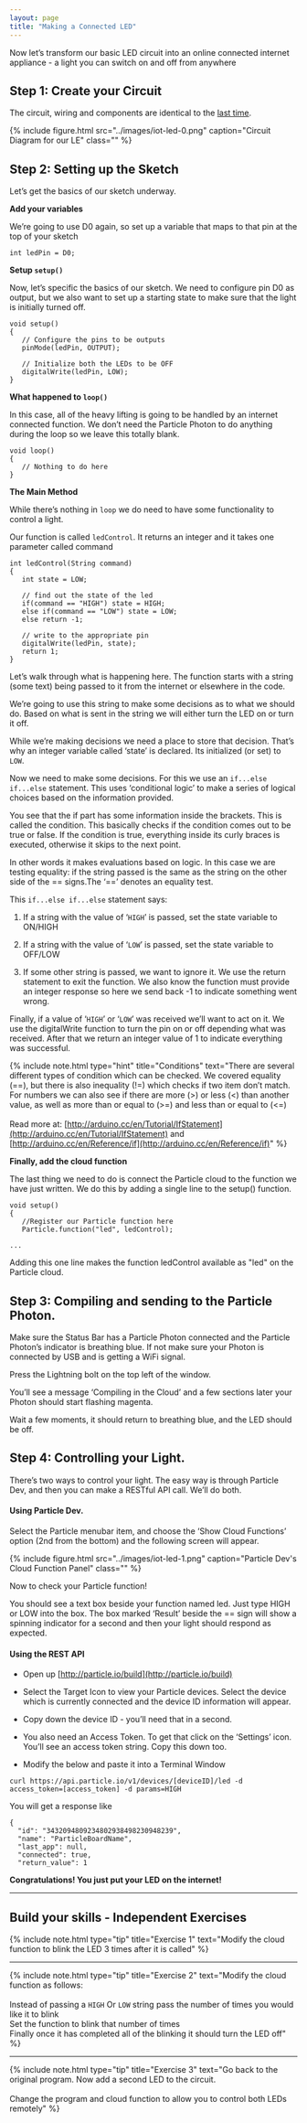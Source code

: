 ```yaml
---
layout: page
title: "Making a Connected LED"
---
```


Now let’s transform our basic LED circuit into an online connected internet appliance - a light you can switch on and off from anywhere

## Step 1: Create your Circuit

The circuit, wiring and components are identical to the [last time](../first-sketch). 

{% include figure.html src="../images/iot-led-0.png" caption="Circuit Diagram for our LE" class="" %}

## Step 2: Setting up the Sketch 

Let’s get the basics of our sketch underway.

**Add your variables**

We’re going to use D0 again, so set up a variable that maps to that pin at the top of your sketch


````// name the pins
int ledPin = D0;
````

**Setup <code>setup()</code>**

Now, let’s specific the basics of our sketch. We need to configure pin D0 as output, but we also want to set up a starting state to make sure that the light is initially turned off.

````
void setup()
{
   // Configure the pins to be outputs
   pinMode(ledPin, OUTPUT);

   // Initialize both the LEDs to be OFF
   digitalWrite(ledPin, LOW);
}
````

**What happened to <code>loop()</code>**

In this case, all of the heavy lifting is going to be handled by an internet connected function. We don’t need the Particle Photon to do anything during the loop so we leave this totally blank.

````
void loop()
{
   // Nothing to do here
}
````

**The Main Method**

While there’s nothing in <code>loop</code> we do need to have some functionality to control a light. 

Our function is called <code>ledControl</code>. It returns an integer and it takes one parameter called command

````
int ledControl(String command)
{
   int state = LOW;

   // find out the state of the led
   if(command == "HIGH") state = HIGH;
   else if(command == "LOW") state = LOW;
   else return -1;

   // write to the appropriate pin
   digitalWrite(ledPin, state);
   return 1;
}
````

Let’s walk through what is happening here.  The function starts with a string (some text) being passed to it from the internet or elsewhere in the code. 

We’re going to use this string to make some decisions as to what we should do. Based on what is sent in the string we will either turn the LED on or turn it off.

While we’re making decisions we need a place to store that decision. That’s why an integer variable called ‘state’ is declared. Its initialized (or set) to <code>LOW</code>.

Now we need to make some decisions. For this we use an <code>if...else if...else</code> statement. This uses ‘conditional logic’ to make a series of logical choices based on the information provided. 

You see that the if part has some information inside the brackets. This is called the condition. This basically checks if the condition comes out to be true or false. If the condition is true, everything inside its curly braces is executed, otherwise it skips to the next point. 

In other words it makes evaluations based on logic. In this case we are testing equality: if the string passed is the same as the string on the other side of the == signs.The  ‘==’ denotes an equality test.

This <code>if...else if...else</code> statement says:

1. If a string with the value of ‘<code>HIGH</code>’ is passed, set the state variable to ON/HIGH

2. If a string with the value of ‘<code>LOW</code>’ is passed, set  the state variable to OFF/LOW

3. If some other string is passed, we want to ignore it. We use the return statement to exit the function. We also know the function must provide an integer response so here we send back -1 to indicate something went wrong.

Finally, if a value of ‘<code>HIGH</code>’ or ‘<code>LOW</code>’ was received we’ll want to act on it. We use the digitalWrite function to turn the pin on or off depending what was received. After that we return an integer value of 1 to indicate everything was successful.

{% include note.html type="hint" title="Conditions" text="There are several different types of condition which can be checked.  We covered equality (==), but there is also inequality (!=) which checks if two item don’t match. For numbers we can also see if there are more (>) or less (<) than another value, as well as more than or equal to (>=) and less than or equal to (<=)<br/><br/>Read more at: [http://arduino.cc/en/Tutorial/IfStatement](http://arduino.cc/en/Tutorial/IfStatement) and [http://arduino.cc/en/Reference/if](http://arduino.cc/en/Reference/if)" %}


**Finally, add the cloud function**

The last thing we need to do is connect the Particle cloud to the function we have just written. We do this by adding a single line to the setup() function.

````
void setup()
{
   //Register our Particle function here
   Particle.function("led", ledControl);

...
````

Adding this one line makes the function ledControl available as "led" on the Particle cloud. 

## Step 3: Compiling and sending to the Particle Photon.

Make sure the Status Bar has a Particle Photon connected and the Particle Photon’s indicator is breathing blue. If not make sure your Photon is connected by USB and is getting a WiFi signal.

Press the Lightning bolt on the top left of the window. 

You’ll see a message ‘Compiling in the Cloud’ and a few sections later your Photon should start flashing magenta.

Wait a few moments, it should return to breathing blue, and the LED should be off.

## Step 4: Controlling your Light.

There’s two ways to control your light. The easy way is through Particle Dev, and then you can make a RESTful API call. We’ll do both.

#### Using Particle Dev.

Select the Particle menubar item, and choose the ‘Show Cloud Functions’ option (2nd from the bottom) and the following screen will appear. 

{% include figure.html src="../images/iot-led-1.png" caption="Particle Dev's Cloud Function Panel" class="" %}

Now to check your Particle function! 

You should see a text box beside your function named led. Just type HIGH or LOW into the box. The box marked ‘Result’ beside the == sign will show a spinning indicator for a second and then your light should respond as expected.

####  Using the REST API 

* Open up [http://particle.io/build](http://particle.io/build)

* Select the Target Icon to view your Particle devices. Select the device which is currently connected and the device ID information will appear.

* Copy down the device ID - you’ll need that in a second.

* You also need an Access Token. To get that click on the ‘Settings’ icon. You’ll see an access token string. Copy this down too.

* Modify the below and paste it into a Terminal Window

````
curl https://api.particle.io/v1/devices/[deviceID]/led -d access_token=[access_token] -d params=HIGH
````

You will get a response like

````
{
  "id": "3432094809234802938498230948239",
  "name": "ParticleBoardName",
  "last_app": null,
  "connected": true,
  "return_value": 1

````

__Congratulations! You just put your LED on the internet!__

---

## Build your skills - Independent Exercises

{% include note.html type="tip" title="Exercise 1" text="Modify the cloud function to blink the LED 3 times after it is called" %}

---

{% include note.html type="tip" title="Exercise 2" text="Modify the cloud function as follows:<br/><br/>Instead of passing a <code>HIGH</code> Or <code>LOW</code> string pass the number of times you would like it to blink<br/> Set the function to blink that number of times<br/> Finally once it has completed all of the blinking it should turn the LED off" %}

---

{% include note.html type="tip" title="Exercise 3" text="Go back to the original program. Now add a second LED to the circuit.<br/><br/>Change the program and cloud function to allow you to control both LEDs remotely" %}




